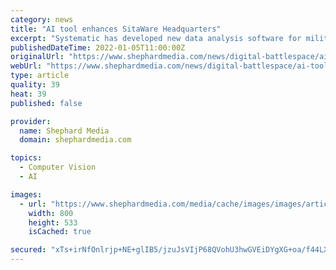 ```yaml
---
category: news
title: "AI tool enhances SitaWare Headquarters"
excerpt: "Systematic has developed new data analysis software for military users as an enhancement to its SitaWare Headquarters C4I system. The AI-powered SitaWare Insight decision support"
publishedDateTime: 2022-01-05T11:00:00Z
originalUrl: "https://www.shephardmedia.com/news/digital-battlespace/ai-tool-enhances-sitaware-headquarters/"
webUrl: "https://www.shephardmedia.com/news/digital-battlespace/ai-tool-enhances-sitaware-headquarters/"
type: article
quality: 39
heat: 39
published: false

provider:
  name: Shephard Media
  domain: shephardmedia.com

topics:
  - Computer Vision
  - AI

images:
  - url: "https://www.shephardmedia.com/media/cache/images/images/article/IMG1012_01_UK_Commanders-looking-at-Insight-on-screen/36d9b4654632214d61af7bd3d22aaaca.jpg"
    width: 800
    height: 533
    isCached: true

secured: "xTs+irNfOnlrjp+NE+glIB5/jzuJsVIjP68QVohU3hwGVEiDYgXG+oa/f44LXnFsbyIbS5GE12D99PcIasemQw9rx9NNKMfqbZ5W6GFjLA3jJnmYL1mwiDMn3k6ts5nRrzI0LnFB1rAJz97Ro574zx03NpI0SVJRXQvaLrNaNtXAc/KudSe5nzpnVGV9FWnkaep960yRUgevAlQXMNHNSsUe5mFHTGAvnL5Ig7fMUI16CL/i1xN1YzlVmaP+EZi0NBIkMG6KozOL3GM3E3tvDMbnivGNIyogdwtG3hbX9cWh+ZKGA2vLV6/2wSNsxN21LXxZJy41oS17g97sTfR5NkzlnIKvXlpDuWp/L8nhe70=;SheXtekGSK3pJFZ8s98RJA=="
---
```


